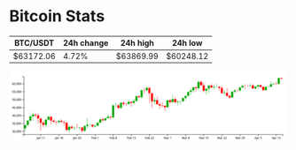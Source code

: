 # Bitcoin Stats

BTC/USDT|24h change|24h high|24h low|
|---|---|---|---|
|$63172.06|4.72%|$63869.99|$60248.12|

<img src="./chart.svg">
